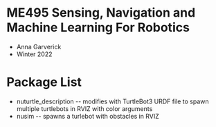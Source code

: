 # ME495 Sensing, Navigation and Machine Learning For Robotics
* Anna Garverick
* Winter 2022
# Package List
- nuturtle_description -- modifies with TurtleBot3 URDF file to spawn multiple turtlebots in RVIZ with color arguments
- nusim -- spawns a turlebot with obstacles in RVIZ